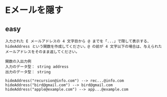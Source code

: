 # Eメールを隠す
## easy
    入力された E メールアドレスの 4 文字目から @ までを「...」で隠して表示する、hideAddress という関数を作成してください。@ の前が 4 文字以下の場合は、与えられたメールアドレスをそのまま返してください。
```
関数の入出力例
入力のデータ型： string address
出力のデータ型： string

hideAddress("recursion@info.com") --> rec...@info.com
hideAddress("bird@gmail.com") --> bird@gmail.com
hideAddress("apple@example.com") --> app...@example.com
```